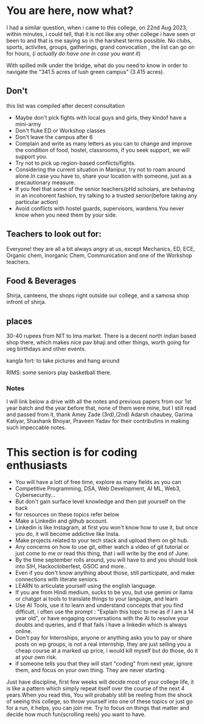 # You are here, now what?

I had a similar question, when i came to this college, on 22nd Aug 2023, within minutes, i could tell, that it is not like any other college i have seen or been to and that is me saying so in the harshest terms possible. No clubs, sports, activites, groups, gatherings, grand convocation , the list can go on for hours, (*i actually do have one in case you want it*)

With spilled milk under the bridge, what do you need to know in order to navigate the "341.5 acres of lush green campus" (3.415 acres).

## Don't

this list was compiled after decent consultation

- Maybe don't pick fights with local guys and girls, they kindof have a mini-army
- Don't fluke ED or Workshop classes
- Don't leave the campus after 6
- Complain and write as many letters as you can to change and improve the condition of food, hostel, classrooms, if you seek support, we will support you.
- Try not to pick up region-based conflicts/fights.
- Considering the current situation in Manipur, try not to roam around alone.In case you have to, share your location with someone, just as a precautionary measure.
- If you feel that some of the senior teachers/pHd scholars, are behaving in an incohorent fashion, try talking to a trusted senior(before taking any particular action)
- Avoid conflicts with hostel guards, supervisors, wardens.You never know when you need them by your side.




## Teachers to look out for:
 Everyone! they are all a bit always angry at us, except Mechanics, ED, ECE, Organic chem, Inorganic Chem, Communication and one of the Workshop teachers.


## Food & Beverages
 Shirja, canteens, the shops right outside our college, and a samosa shop infront of shirja.

## places
30-40 rupees from NIT to Ima market. There is a decent north indian based shop there, which makes nice pav bhaji and other things, worth going for veg birthdays and other events.

kangla fort: to take pictures and hang around

RIMS: some seniors play basketball there.




### Notes
 I will link below a drive with all the notes and previous papers from our 1st year batch and the year before that, none of them were mine, but I still read and passed from it, thank Amey Zade (3rd),(2nd) Adarsh chaubey, Garima Katiyar, Shashank Bhoyar, Praveen Yadav for their contributins in making such impeccable notes.


# This section is for coding enthusiasts
- You will have a lott of free time, explore as many fields as you can 
- Competitive Programming, DSA, Web Development, AI ML, Web3, Cybersecurity...
- But don't gain surface level knowledge and then pat yourself on the back
- for resources on these topics refer below
- Make a Linkedin and github account.
- Linkedin is like Instagram, at first you won't know how to use it, but once you do, it will become addictive like Insta.
- Make projects related to your tech stack and upload them on git hub. 
- Any concerns on how to use git, either watch a video of git tutorial or just come to me or read this thing, that i will write by the end of June.
- By the time september rolls around, you will have to and you should look into SIH, Hackoctoberfest,  GSOC and more..
- Even if you don't know anything about those, still participate, and make connections with literate seniors.
- LEARN to articulate yourself using the english language.
- If you are from Hindi medium, sucks to be you, but use gemini or llama or chatgpt ai tools to translate things to your language, and learn 
- Use AI Tools, use it to learn and understand concepts that you find difficult, i often use the prompt : "Explain this topic to me as if I am a 14 year old", or have engaging conversations with the AI to resolve your doubts and queries, and if that fails i have a linkedin which is always online.
- Don't pay for Internships, anyone or anything asks you to pay or share posts on wp groups, is not a real internship, they are just selling you a cheap course at a marked up price, i would kill myself but do those, do it at your own risk.
- if someone tells you that they will start "coding" from next year, ignore them, and focus on your own thing. They are never starting.

 Just have discipline, first few weeks will decide most of your college life, it is like a pattern which simply repeat itself over the course of the next 4 years.When you read this, You will probably still be reeling from the shock of seeing this college, so throw yourself into one of these topics or just go for a run, it helps, you can join me. Try to focus on things that matter and decide how much fun(scrolling reels) you want to have. 

